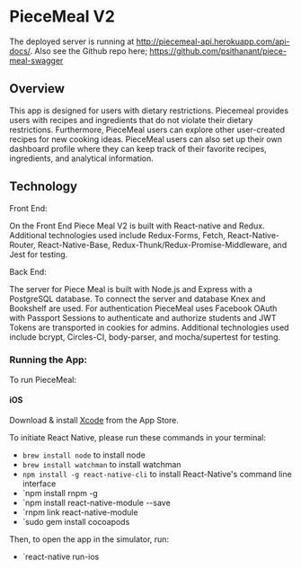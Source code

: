 # PieceMeal V2

The deployed server is running at http://piecemeal-api.herokuapp.com/api-docs/. Also see the
Github repo here; https://github.com/psithanant/piece-meal-swagger

## Overview
This app is designed for users with dietary restrictions. Piecemeal provides
users with recipes and ingredients that do not violate their dietary restrictions.
Furthermore, PieceMeal users can explore other user-created recipes for new cooking ideas.
PieceMeal users can also set up their own dashboard profile where they can
keep track of their favorite recipes, ingredients, and analytical information.

## Technology

Front End:

On the Front End Piece Meal V2 is built with React-native and Redux. Additional technologies used include Redux-Forms, Fetch, React-Native-Router, React-Native-Base, Redux-Thunk/Redux-Promise-Middleware, and Jest for testing.

Back End:

The server for Piece Meal is built with Node.js and Express with a PostgreSQL database. To connect the server and database Knex and Bookshelf are used.
For authentication PieceMeal uses Facebook OAuth with Passport Sessions to authenticate and authorize students and JWT Tokens are transported in cookies for admins. Additional technologies used include bcrypt, Circles-CI, body-parser, and mocha/supertest for testing.

### Running the App:
To run PieceMeal:

#### iOS

Download & install [Xcode](https://itunes.apple.com/us/app/xcode/id497799835?mt=12) from the App Store.

To initiate React Native, please run these commands in your terminal:
  - `brew install node` to install node
  - `brew install watchman` to install watchman
  - `npm install -g react-native-cli` to install React-Native's command line interface
  - `npm install rnpm -g
  - `npm install react-native-module --save
  - `rnpm link react-native-module
  - `sudo gem install cocoapods

Then, to open the app in the simulator, run:
  - `react-native run-ios
